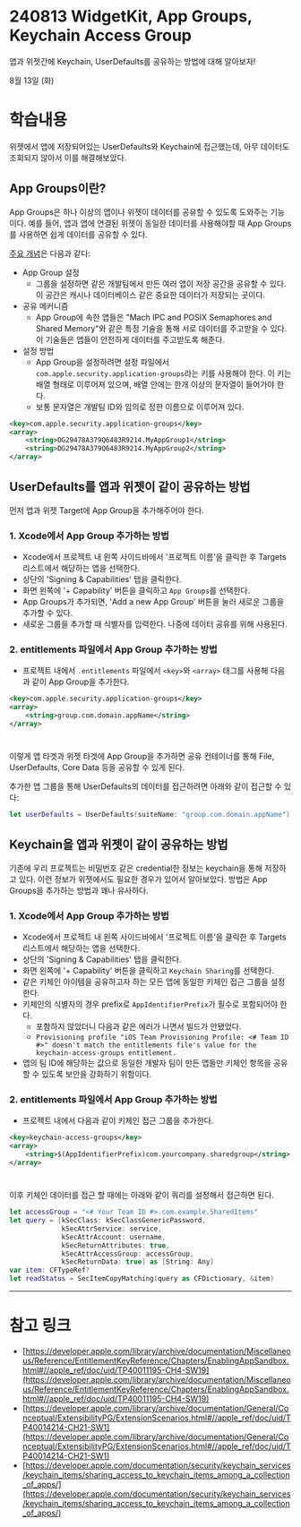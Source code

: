 # 240813 WidgetKit, App Groups, Keychain Access Group

앱과 위젯간에 Keychain, UserDefaults를 공유하는 방법에 대해 알아보자!


8월 13일 (화)


# 학습내용

위젯에서 앱에 저장되어있는 UserDefaults와 Keychain에 접근했는데, 아무 데이터도 조회되지 않아서 이를 해결해보았다.


## App Groups이란?

App Groups은 하나 이상의 앱이나 위젯이 데이터를 공유할 수 있도록 도와주는 기능이다.
예를 들어, 앱과 앱에 연결된 위젯이 동일한 데이터를 사용해야할 때 App Groups를 사용하면 쉽게 데이터를 공유할 수 있다.

[주요 개념](https://developer.apple.com/library/archive/documentation/Miscellaneous/Reference/EntitlementKeyReference/Chapters/EnablingAppSandbox.html#//apple_ref/doc/uid/TP40011195-CH4-SW19)은 다음과 같다:

* App Group 설정
    * 그룹을 설정하면 같은 개발팀에서 만든 여러 앱이 저장 공간을 공유할 수 있다. 이 공간은 캐시나 데이터베이스 같은 중요한 데이터가 저장되는 곳이다.
* 공유 메커니즘
    * App Group에 속한 앱들은 "Mach IPC and POSIX Semaphores and Shared Memory"와 같은 특정 기술을 통해 서로 데이터를 주고받을 수 있다. 이 기술들은 앱들이 안전하게 데이터를 주고받도록 해준다.
* 설정 방법
    * App Group을 설정하려면 설정 파일에서 `com.apple.security.application-groups`라는 키를 사용해야 한다. 이 키는 배열 형태로 이루어져 있으며, 배열 안에는 한개 이상의 문자열이 들어가야 한다.
    * 보통 문자열은 개발팀 ID와 임의로 정한 이름으로 이루어져 있다.

```xml
<key>com.apple.security.application-groups</key>
<array>
    <string>DG29478A379Q6483R9214.MyAppGroup1</string>
    <string>DG29478A379Q6483R9214.MyAppGroup2</string>
</array>
```

## UserDefaults를 앱과 위젯이 같이 공유하는 방법

먼저 앱과 위젯 Target에 App Group을 추가해주어야 한다.

### 1. **Xcode에서** App Group 추가하는 방법

* Xcode에서 프로젝트 내 왼쪽 사이드바에서 '프로젝트 이름'을 클릭한 후 Targets 리스트에서 해당하는 앱을 선택한다.
* 상단의 'Signing & Capabilities' 탭을 클릭한다.
* 화면 왼쪽에 '+ Capability' 버튼을 클릭하고 `App Groups`를 선택한다.
* App Groups가 추가되면,  'Add a new App Group' 버튼을 눌러 새로운 그룹을 추가할 수 있다.
* 새로운 그룹을 추가할 때 식별자를 입력한다. 나중에 데이터 공유를 위해 사용된다.

### 2. **entitlements** 파일에서 App Group 추가하는 방법

  * 프로젝트 내에서 `.entitlements` 파일에서 `<key>`와 `<array>` 태그를 사용해 다음과 같이 App Group을 추가한다.

```xml
<key>com.apple.security.application-groups</key>
<array>
    <string>group.com.domain.appName</string>
</array>
```

#

이렇게 앱 타겟과 위젯 타겟에 App Group을 추가하면 공유 컨테이너를 통해 File, UserDefaults, Core Data 등을 공유할 수 있게 된다.

추가한 앱 그룹을 통해 UserDefaults의 데이터를 접근하려면 아래와 같이 접근할 수 있다:
```swift
let userDefaults = UserDefaults(suiteName: "group.com.domain.appName") // 앱 그룹의 식별자
```

## Keychain을 앱과 위젯이 같이 공유하는 방법

기존에 우리 프로젝트는 비밀번호 같은 credential한 정보는 keychain을 통해 저장하고 있다.
이런 정보가 위젯에서도 필요한 경우가 있어서 알아보았다. 방법은 App Groups을 추가하는 방법과 꽤나 유사하다.

### 1. **Xcode에서** App Group 추가하는 방법

* Xcode에서 프로젝트 내 왼쪽 사이드바에서 '프로젝트 이름'을 클릭한 후 Targets 리스트에서 해당하는 앱을 선택한다.
* 상단의 'Signing & Capabilities' 탭을 클릭한다.
* 화면 왼쪽에 '+ Capability' 버튼을 클릭하고 `Keychain Sharing`를 선택한다.
* 같은 키체인 아이템을 공유하고자 하는 모든 앱에 동일한 키체인 접근 그룹을 설정한다.
* 키체인의 식별자의 경우 prefix로 `AppIdentifierPrefix`가 필수로 포함되어야 한다.
  * 포함하지 않았더니 다음과 같은 에러가 나면서 빌드가 안됐었다.
  * `Provisioning profile "iOS Team Provisioning Profile: <# Team ID #>" doesn't match the entitlements file's value for the keychain-access-groups entitlement.` 
* 앱의 팀 ID에 해당하는 값으로 동일한 개발자 팀이 만든 앱들만 키체인 항목을 공유할 수 있도록 보안을 강화하기 위함이다.

### 2. **entitlements** 파일에서 App Group 추가하는 방법

  * 프로젝트 내에서 다음과 같이 키체인 접근 그룹을 추가한다.

```xml
<key>keychain-access-groups</key>
<array>
    <string>$(AppIdentifierPrefix)com.yourcompany.sharedgroup</string>
</array>
```

#

이후 키체인 데이터를 접근 할 때에는 아래와 같이 쿼리를 설정해서 접근하면 된다.

```swift
let accessGroup = "<# Your Team ID #>.com.example.SharedItems"
let query = [kSecClass: kSecClassGenericPassword,
             kSecAttrService: service,
             kSecAttrAccount: username,
             kSecReturnAttributes: true,
             kSecAttrAccessGroup: accessGroup,
             kSecReturnData: true] as [String: Any]
var item: CFTypeRef?
let readStatus = SecItemCopyMatching(query as CFDictionary, &item)
```

---


# 참고 링크

- [https://developer.apple.com/library/archive/documentation/Miscellaneous/Reference/EntitlementKeyReference/Chapters/EnablingAppSandbox.html#//apple_ref/doc/uid/TP40011195-CH4-SW19](https://developer.apple.com/library/archive/documentation/Miscellaneous/Reference/EntitlementKeyReference/Chapters/EnablingAppSandbox.html#//apple_ref/doc/uid/TP40011195-CH4-SW19)
- [https://developer.apple.com/library/archive/documentation/General/Conceptual/ExtensibilityPG/ExtensionScenarios.html#//apple_ref/doc/uid/TP40014214-CH21-SW1](https://developer.apple.com/library/archive/documentation/General/Conceptual/ExtensibilityPG/ExtensionScenarios.html#//apple_ref/doc/uid/TP40014214-CH21-SW1)
- [https://developer.apple.com/documentation/security/keychain_services/keychain_items/sharing_access_to_keychain_items_among_a_collection_of_apps/](https://developer.apple.com/documentation/security/keychain_services/keychain_items/sharing_access_to_keychain_items_among_a_collection_of_apps/)
